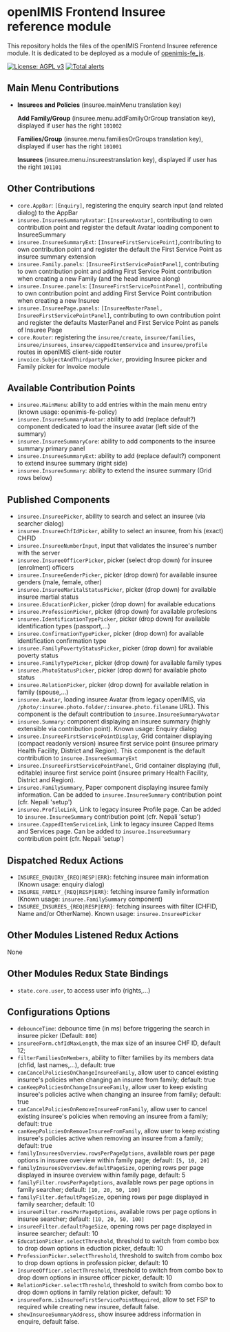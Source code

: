 # openIMIS Frontend Insuree reference module

This repository holds the files of the openIMIS Frontend Insuree reference module.
It is dedicated to be deployed as a module of [openimis-fe_js](https://github.com/openimis/openimis-fe_js).

[![License: AGPL v3](https://img.shields.io/badge/License-AGPL%20v3-blue.svg)](https://www.gnu.org/licenses/agpl-3.0)
[![Total alerts](https://img.shields.io/lgtm/alerts/g/openimis/openimis-fe-insuree_js.svg?logo=lgtm&logoWidth=18)](https://lgtm.com/projects/g/openimis/openimis-fe-insuree_js/alerts/)

## Main Menu Contributions

- **Insurees and Policies** (insuree.mainMenu translation key)

  **Add Family/Group** (insuree.menu.addFamilyOrGroup translation key), displayed if user has the right `101002`

  **Families/Group** (insuree.menu.familiesOrGroups translation key), displayed if user has the right `101001`

  **Insurees** (insuree.menu.insureestranslation key), displayed if user has the right `101101`

## Other Contributions

- `core.AppBar`: `[Enquiry]`, registering the enquiry search input (and related dialog) to the AppBar
- `insuree.InsureeSummaryAvatar`: `[InsureeAvatar]`, contributing to own contribution point and register the default Avatar loading component to InsureeSummary
- `insuree.InsureeSummaryExt`: `[InsureeFirstServicePoint]`,contributing to own contribution point and register the default the First Service Point as insuree summary extension
- `insuree.Family.panels`: `[InsureeFirstServicePointPanel]`, contributing to own contribution point and adding First Service Point contribution when creating a new Family (and the head insuree along)
- `insuree.Insuree.panels`: `[InsureeFirstServicePointPanel]`, contributing to own contribution point and adding First Service Point contribution when creating a new Insuree
- `insuree.InsureePage.panels`: `[InsureeMasterPanel, InsureeFirstServicePointPanel]`, contributing to own contribution point and register the defaults MasterPanel and First Service Point as panels of Insuree Page
- `core.Router`: registering the `insuree/create`, `insuree/families`, `insuree/insurees`, `insuree/cappedItemService` and `insuree/profile` routes in openIMIS client-side router
- `invoice.SubjectAndThirdpartyPicker`, providing Insuree picker and Family picker for Invoice module

## Available Contribution Points

- `insuree.MainMenu`: ability to add entries within the main menu entry (known usage: openimis-fe-policy)
- `insuree.InsureeSummaryAvatar`: ability to add (replace default?) component dedicated to load the insuree avatar (left side of the summary)
- `insuree.InsureeSummaryCore`: ability to add components to the insuree summary primary panel
- `insuree.InsureeSummaryExt`: ability to add (replace default?) component to extend insuree summary (right side)
- `insuree.InsureeSummary`: ability to extend the insuree summary (Grid rows below)

## Published Components

- `insuree.InsureePicker`, ability to search and select an insuree (via searcher dialog)
- `insuree.InsureeChfIdPicker`, ability to select an insuree, from his (exact) CHFID
- `insuree.InsureeNumberInput`, input that validates the insuree's number with the server
- `insuree.InsureeOfficerPicker`, picker (select drop down) for insuree (enrolment) officers
- `insuree.InsureeGenderPicker`, picker (drop down) for available insuree genders (male, female, other)
- `insuree.InsureeMaritalStatusPicker`, picker (drop down) for available insuree martial status
- `insuree.EducationPicker`, picker (drop down) for available educations
- `insuree.ProfessionPicker`, picker (drop down) for available profesions
- `insuree.IdentificationTypePicker`, picker (drop down) for available identification types (passport,...)
- `insuree.ConfirmationTypePicker`, picker (drop down) for available identification confirmation type
- `insuree.FamilyPovertyStatusPicker`, picker (drop down) for available poverty status
- `insuree.FamilyTypePicker`, picker (drop down) for available family types
- `insuree.PhotoStatusPicker`, picker (drop down) for available photo status
- `insuree.RelationPicker`, picker (drop down) for available relation in family (spouse,...)
- `insuree.Avatar`, loading insuree Avatar (from legacy openIMIS, via `/photo/:insuree.photo.folder/:insuree.photo.filename` URL). This component is the default contribution to `insuree.InsureeSummaryAvatar`
- `insuree.Summary`: component displaying an insuree summary (highly extensible via contribution point). Known usage: Enquiry dialog
- `insuree.InsureeFirstServicePointDisplay`, Grid container displaying (compact readonly version) insuree first service point (insuree primary Health Facility, District and Region). This component is the default contribution to `insuree.InsureeSummaryExt`
- `insuree.InsureeFirstServicePointPanel`, Grid container displaying (full, editable) insuree first service point (insuree primary Health Facility, District and Region).
- `insuree.FamilySummary`, Paper component displaying insuree family information. Can be added to `insuree.InsureeSummary` contribution point (cfr. Nepali 'setup')
- `insuree.ProfileLink`, Link to legacy insuree Profile page. Can be added to `insuree.InsureeSummary` contribution point (cfr. Nepali 'setup')
- `insuree.CappedItemServiceLink`, Link to legacy insuree Capped Items and Services page. Can be added to `insuree.InsureeSummary` contribution point (cfr. Nepali 'setup')

## Dispatched Redux Actions

- `INSUREE_ENQUIRY_{REQ|RESP|ERR}`: fetching insuree main information (Known usage: enquiry dialog)
- `INSUREE_FAMILY_{REQ|RESP|ERR}`: fetching insuree family information (Known usage: `insuree.FamilySummary` component)
- `INSUREE_INSUREES_{REQ|RESP|ERR}`: fetching insurees with filter (CHFID, Name and/or OtherName). Known usage: `insuree.InsureePicker`

## Other Modules Listened Redux Actions

None

## Other Modules Redux State Bindings

- `state.core.user`, to access user info (rights,...)

## Configurations Options

- `debounceTime`: debounce time (in ms) before triggering the search in insuree picker (Default: `800`)
- `insureeForm.chfIdMaxLength`, the max size of an insuree CHF ID, default 12;
- `filterFamiliesOnMembers`, ability to filter families by its members data (chfid, last names,...), default: true
- `canCancelPoliciesOnChangeInsureeFamily`, allow user to cancel existing insuree's policies when changing an insuree from family; default: true
- `canKeepPoliciesOnChangeInsureeFamily`, allow user to keep existing insuree's policies active when changing an insuree from family; default: true
- `canCancelPoliciesOnRemoveInsureeFromFamily`, allow user to cancel existing insuree's policies when removing an insuree from a family; default: true
- `canKeepPoliciesOnRemoveInsureeFromFamily`, allow user to keep existing insuree's policies active when removing an insuree from a family; default: true
- `familyInsureesOverview.rowsPerPageOptions`, available rows per page options in insuree overview within family page; default: `[5, 10, 20]`
- `familyInsureesOverview.defaultPageSize`, opening rows per page displayed in insuree overview within family page, default: 5
- `familyFilter.rowsPerPageOptions`, available rows per page options in family searcher; default: `[10, 20, 50, 100]`
- `familyFilter.defaultPageSize`, opening rows per page displayed in family searcher; default: 10
- `insureeFilter.rowsPerPageOptions`, available rows per page options in insuree searcher; default: `[10, 20, 50, 100]`
- `insureeFilter.defaultPageSize`, opening rows per page displayed in insuree searcher; default: 10
- `EducationPicker.selectThreshold`, threshold to switch from combo box to drop down options in eduction picker, default: 10
- `ProfessionPicker.selectThreshold`, threshold to switch from combo box to drop down options in profession picker, default: 10
- `InsureeOfficer.selectThreshold`, threshold to switch from combo box to drop down options in insuree officer picker, default: 10
- `RelationPicker.selectThreshold`, threshold to switch from combo box to drop down options in family relation picker, default: 10
- `insureeForm.isInsureeFirstServicePointRequired`, allow to set FSP to required while creating new insuree, default false.
- `showInsureeSummaryAddress`, show insuree address information in enquire, default false.
